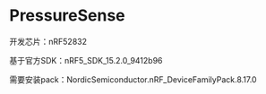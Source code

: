 # PressureSense

开发芯片：nRF52832

基于官方SDK：nRF5_SDK_15.2.0_9412b96

需要安装pack：NordicSemiconductor.nRF_DeviceFamilyPack.8.17.0


